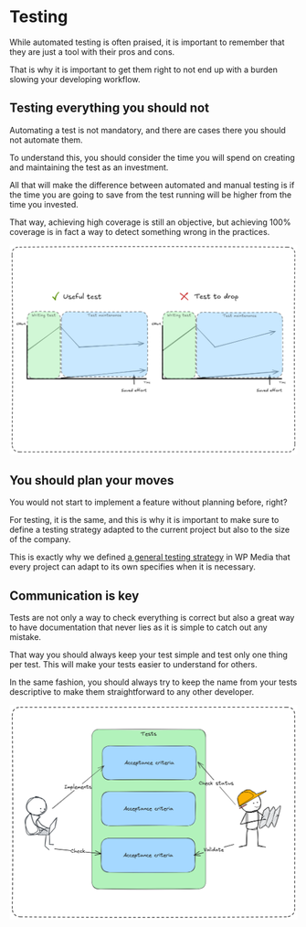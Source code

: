 # Testing

While automated testing is often praised, it is important to remember that they are just a tool with their pros and cons.

That is why it is important to get them right to not end up with a burden slowing your developing workflow.

## Testing everything you should not

Automating a test is not mandatory, and there are cases there you should not automate them.

To understand this, you should consider the time you will spend on creating and maintaining the test as an investment.

All that will make the difference between automated and manual testing is if the time you are going to save from the test running will be higher from the time you invested.

That way, achieving high coverage is still an objective, but achieving 100% coverage is in fact a way to detect something wrong in the practices.

![Investment](./_images/investment.png)

## You should plan your moves

You would not start to implement a feature without planning before, right?

For testing, it is the same, and this is why it is important to make sure to define a testing strategy adapted to the current project but also to the size of the company.

This is exactly why we defined [a general testing strategy](./strategy.md) in WP Media that every project can adapt to its own specifies when it is necessary.

## Communication is key

Tests are not only a way to check everything is correct but also a great way to have documentation that never lies as it is simple to catch out any mistake.

That way you should always keep your test simple and test only one thing per test.
This will make your tests easier to understand for others.

In the same fashion, you should always try to keep the name from your tests descriptive to make them straightforward to any other developer.



![Communicate](./_images/communicate.png)